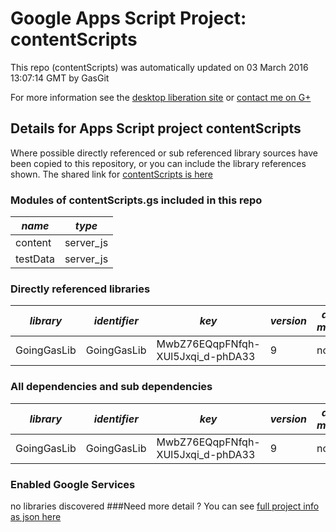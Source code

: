 # Google Apps Script Project: contentScripts
This repo (contentScripts) was automatically updated on 03 March 2016 13:07:14 GMT by GasGit

For more information see the [desktop liberation site](http://ramblings.mcpher.com/Home/excelquirks/drivesdk/gettinggithubready "desktop liberation") or [contact me on G+](https://plus.google.com/+BruceMcpherson "Bruce McPherson - GDE")
## Details for Apps Script project contentScripts
Where possible directly referenced or sub referenced library sources have been copied to this repository, or you can include the library references shown. 
The shared link for [contentScripts is here](https://script.google.com/d/1K5bqqqXL_PMsXvEMKU67NgJBNZIZhB7o-4XJSOOKhklMcE5cBGIAv2c1/edit?usp=sharing "open in the GAS IDE")

### Modules of contentScripts.gs included in this repo
*name*|*type*
--- | --- 
content| server_js
testData| server_js
### Directly referenced libraries
*library*|*identifier*|*key*|*version*|*dev mode*|*source*|
--- | --- | --- | --- | --- | --- 
GoingGasLib| GoingGasLib|MwbZ76EQqpFNfqh-XUl5Jxqi_d-phDA33|9|no|no
### All dependencies and sub dependencies
*library*|*identifier*|*key*|*version*|*dev mode*|*source*|
--- | --- | --- | --- | --- | --- 
GoingGasLib| GoingGasLib|MwbZ76EQqpFNfqh-XUl5Jxqi_d-phDA33|9|no|no
### Enabled Google Services
no libraries discovered
###Need more detail ?
You can see [full project info as json here](info.json)
